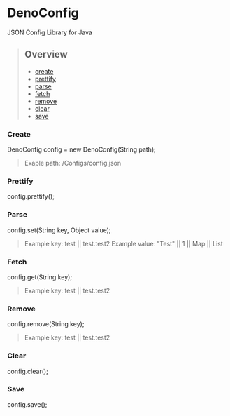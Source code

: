# DenoConfig
JSON Config Library for Java

> ## Overview
> - [create](#create)
> - [prettify](#prettify)
> - [parse](#parse)
> - [fetch](#fetch)
> - [remove](#remove)
> - [clear](#clear)
> - [save](#save)

### Create
DenoConfig config = new DenoConfig(String path);
> Exaple path: /Configs/config.json

### Prettify
config.prettify();

### Parse
config.set(String key, Object value);
> Example key: test || test.test2
> Example value: "Test" || 1 || Map || List

### Fetch
config.get(String key);
> Example key: test || test.test2

### Remove
config.remove(String key);
> Example key: test || test.test2

### Clear
config.clear();

### Save
config.save();

